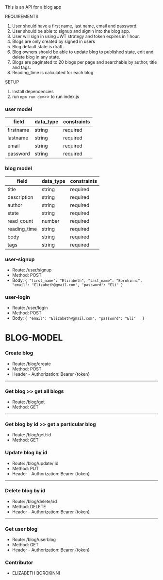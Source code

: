 This is an API for a blog app

REQUIREMENTS
1. User should have a first name, last name, email and password.
2. User should be able to signup and signin into the blog app.
3. User will sign in using JWT strategy and token expires in 1 hour.
4. Blogs are only created by signed in users
5. Blog default state is draft. 
6. Blog owners should be able to update blog to published state, edit and delete blog in any state.
7. Blogs are paginated to 20 blogs per page and searchable by author, title and tags.
8. Reading_time is calculated for each blog. 

SETUP
1. Install dependencies
2. run `npm run dev`>> to run index.js




### user model
| field  |  data_type | constraints  |
|---|---|---|
|  firstname | string  |  required |
|  lastname  |  string |  required |
|  email     | string  |  required |
|  password |   string |  required  |



### blog model
| field  |  data_type | constraints  |
|---|---|---|
|  title |  string |  required |
|  description | string  |  required |
|  author  |  string |  required  |
|  state   | string  |  required |
|  read_count |   number |  required  |
|  reading_time |  string |  required |
|  body |  string |  required |
|  tags |  string |  required |

### user-signup

- Route: /user/signup
- Method: POST
- Body: 
``
{
  "first_name": "Elizabeth",
  "last_name": "Borokinni",
  "email": "Elizabeth@gmail.com",
  "password": "Eli"
}
``

### user-login 

- Route: /user/login
- Method: POST
- Body: 
``
{
  "email": "Elizabeth@gmail.com",
  "password": "Eli"  
}
``
# BLOG-MODEL

### Create blog

- Route: /blog/create
- Method: POST
- Header - Authorization: Bearer {token}

---

### Get blog >> get all blogs

- Route: /blog/get
- Method: GET

---

### Get blog by id >> get a particular blog

- Route: /blog/get/:id
- Method: GET

### Update blog by id

- Route: /blog/update/:id
- Method: PUT
- Header - Authorization: Bearer {token}

---

### Delete blog by id

- Route: /blog/delete/:id
- Method: DELETE
- Header - Authorization: Bearer {token}

---

### Get user blog 

- Route: /blog/userblog
- Method: GET
- Header - Authorization: Bearer {token}


### Contributor
- ELIZABETH BOROKINNI